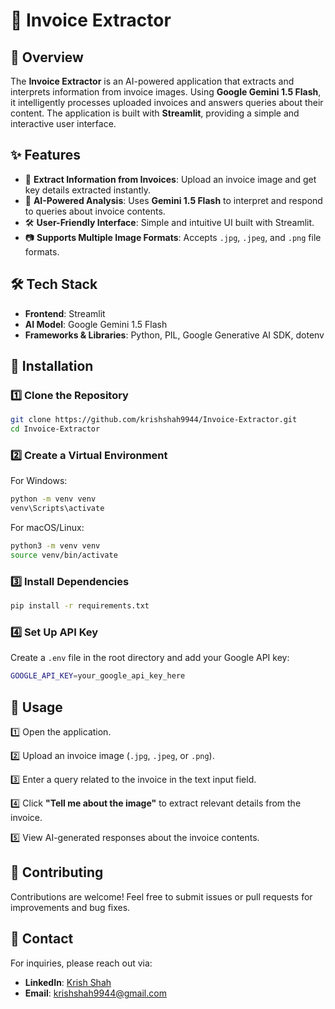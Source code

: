# 🧾 Invoice Extractor

## 🚀 Overview
The **Invoice Extractor** is an AI-powered application that extracts and interprets information from invoice images. Using **Google Gemini 1.5 Flash**, it intelligently processes uploaded invoices and answers queries about their content. The application is built with **Streamlit**, providing a simple and interactive user interface.

## ✨ Features

- 📄 **Extract Information from Invoices**: Upload an invoice image and get key details extracted instantly.
- 🤖 **AI-Powered Analysis**: Uses **Gemini 1.5 Flash** to interpret and respond to queries about invoice contents.
- 🛠 **User-Friendly Interface**: Simple and intuitive UI built with Streamlit.
- 📷 **Supports Multiple Image Formats**: Accepts `.jpg`, `.jpeg`, and `.png` file formats.

## 🛠 Tech Stack

- **Frontend**: Streamlit
- **AI Model**: Google Gemini 1.5 Flash
- **Frameworks & Libraries**: Python, PIL, Google Generative AI SDK, dotenv

## 🔧 Installation

### 1️⃣ Clone the Repository
```bash
git clone https://github.com/krishshah9944/Invoice-Extractor.git
cd Invoice-Extractor
```

### 2️⃣ Create a Virtual Environment

For Windows:
```bash
python -m venv venv
venv\Scripts\activate
```
For macOS/Linux:
```bash
python3 -m venv venv
source venv/bin/activate
```

### 3️⃣ Install Dependencies
```bash
pip install -r requirements.txt
```

### 4️⃣ Set Up API Key
Create a `.env` file in the root directory and add your Google API key:
```bash
GOOGLE_API_KEY=your_google_api_key_here
```

## 📌 Usage

1️⃣ Open the application.

2️⃣ Upload an invoice image (`.jpg`, `.jpeg`, or `.png`).

3️⃣ Enter a query related to the invoice in the text input field.

4️⃣ Click **"Tell me about the image"** to extract relevant details from the invoice.

5️⃣ View AI-generated responses about the invoice contents.

## 🤝 Contributing
Contributions are welcome! Feel free to submit issues or pull requests for improvements and bug fixes.

## 📧 Contact
For inquiries, please reach out via:
- **LinkedIn**: [Krish Shah](https://www.linkedin.com/in/krishshah9944/)
- **Email**: [krishshah9944@gmail.com](mailto:krishshah9944@gmail.com)

